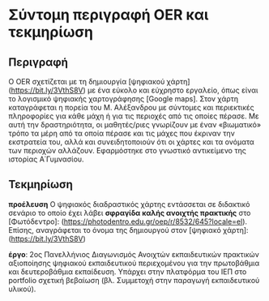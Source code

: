 # Σύντομη περιγραφή OER και τεκμηρίωση
## Περιγραφή
Ο OER σχετίζεται με τη δημιουργία [ψηφιακού χάρτη] (https://bit.ly/3VthS8V) με ένα εύκολο και εύχρηστο εργαλείο, όπως είναι το λογισμικό ψηφιακής χαρτογράφησης [Google maps]. Στον χάρτη καταγράφεται η πορεία του Μ. Αλέξανδρου με σύντομες και περιεκτικές πληροφορίες για κάθε μάχη ή για τις περιοχές από τις οποίες πέρασε. Με αυτή την δραστηριότητα, οι μαθητές/ριες γνωρίζουν με έναν «βιωματικό» τρόπο τα μέρη από τα οποία πέρασε και τις μάχες που έκριναν την εκστρατεία του, αλλά και συνειδητοποιούν ότι οι χάρτες και τα ονόματα των περιοχών αλλάζουν. Εφαρμόστηκε στο γνωστικό αντικείμενο της ιστορίας Α΄Γυμνασίου.

## Τεκμηρίωση
**προέλευση**
Ο ψηφιακός διαδραστικός χάρτης εντάσσεται σε διδακτικό σενάριο το οποίο έχει λάβει **σφραγίδα καλής ανοιχτής πρακτικής** στο [Φωτόδεντρο]: (https://photodentro.edu.gr/oep/r/8532/645?locale=el). Επίσης, αναγράφεται το όνομα της δημιουργού στον [ψηφιακό χάρτη]: (https://bit.ly/3VthS8V)

**έργο**: 2ος Πανελλήνιος Διαγωνισμός Ανοιχτών εκπαιδευτικών πρακτικών αξιοποίησης ψηφιακού εκπαιδευτικού περιεχομένου για την πρωτοβάθμια και δευτεροβάθμια εκπαίδευση. Υπάρχει στην πλατφόρμα του ΙΕΠ στο portfolio σχετική βεβαίωση (βλ. Συμμετοχή στην παραγωγή εκπαιδευτικού υλικού).


